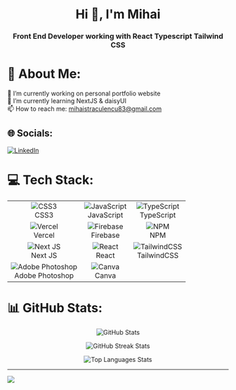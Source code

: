 <h1 align="center">Hi 👋, I'm Mihai</h1>
<h3 align="center">Front End Developer working with React Typescript Tailwind CSS</h3>

# 💫 About Me:

🔭 I’m currently working on personal portfolio website<br>🌱 I’m currently learning NextJS & daisyUI<br>📫 How to reach me: mihaistraculencu83@gmail.com

## 🌐 Socials:

[![LinkedIn](https://img.shields.io/badge/LinkedIn-%230077B5.svg?logo=linkedin&logoColor=white)](https://linkedin.com/in/straculencu-mihai)

# 💻 Tech Stack:

<table>
  <tr>
    <td align="center">
      <img src="https://img.shields.io/badge/css3-%231572B6.svg?style=for-the-badge&logo=css3&logoColor=white" alt="CSS3" />
      <br />
      CSS3
    </td>
    <td align="center">
      <img src="https://img.shields.io/badge/javascript-%23323330.svg?style=for-the-badge&logo=javascript&logoColor=%23F7DF1E" alt="JavaScript" />
      <br />
      JavaScript
    </td>
    <td align="center">
      <img src="https://img.shields.io/badge/typescript-%23007ACC.svg?style=for-the-badge&logo=typescript&logoColor=white" alt="TypeScript" />
      <br />
      TypeScript
    </td>
  </tr>
  <tr>
    <td align="center">
      <img src="https://img.shields.io/badge/vercel-%23000000.svg?style=for-the-badge&logo=vercel&logoColor=white" alt="Vercel" />
      <br />
      Vercel
    </td>
    <td align="center">
      <img src="https://img.shields.io/badge/firebase-%23039BE5.svg?style=for-the-badge&logo=firebase" alt="Firebase" />
      <br />
      Firebase
    </td>
    <td align="center">
      <img src="https://img.shields.io/badge/NPM-%23000000.svg?style=for-the-badge&logo=npm&logoColor=white" alt="NPM" />
      <br />
      NPM
    </td>
  </tr>
  <tr>
    <td align="center">
      <img src="https://img.shields.io/badge/Next-black?style=for-the-badge&logo=next.js&logoColor=white" alt="Next JS" />
      <br />
      Next JS
    </td>
    <td align="center">
      <img src="https://img.shields.io/badge/react-%2320232a.svg?style=for-the-badge&logo=react&logoColor=%2361DAFB" alt="React" />
      <br />
      React
    </td>
    <td align="center">
      <img src="https://img.shields.io/badge/tailwindcss-%2338B2AC.svg?style=for-the-badge&logo=tailwind-css&logoColor=white" alt="TailwindCSS" />
      <br />
      TailwindCSS
    </td>
  </tr>
  <tr>
    <td align="center">
      <img src="https://img.shields.io/badge/adobephotoshop-%2331A8FF.svg?style=for-the-badge&logo=adobephotoshop&logoColor=white" alt="Adobe Photoshop" />
      <br />
      Adobe Photoshop
    </td>
    <td align="center">
      <img src="https://img.shields.io/badge/Canva-%2300C4CC.svg?style=for-the-badge&logo=Canva&logoColor=white" alt="Canva" />
      <br />
      Canva
    </td>
    <td></td>
  </tr>
</table>

# 📊 GitHub Stats:

<!-- GitHub Stats -->
<p align="center">
  <img src="https://github-readme-stats.vercel.app/api?username=MihaiStraculencu&theme=dark&hide_border=false&include_all_commits=true&count_private=false" alt="GitHub Stats" />
</p>

<!-- GitHub Streak Stats -->
<p align="center">
  <img src="https://github-readme-streak-stats.herokuapp.com/?user=MihaiStraculencu&theme=dark&hide_border=false" alt="GitHub Streak Stats" />
</p>

<!-- Top Languages Stats -->
<p align="center">
  <img src="https://github-readme-stats.vercel.app/api/top-langs/?username=MihaiStraculencu&theme=dark&hide_border=false&include_all_commits=true&count_private=false&layout=compact" alt="Top Languages Stats" />
</p>


---

[![](https://visitcount.itsvg.in/api?id=MihaiStraculencu&icon=0&color=0)](https://visitcount.itsvg.in)
